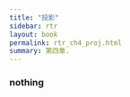 ```yaml
---
title: "投影"
sidebar: rtr
layout: book
permalink: rtr_ch4_proj.html
summary: 第四章.
---
```


### nothing

